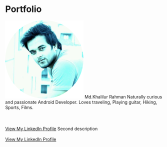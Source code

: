 # Portfolio

<img width = "250dp" height = "250dp" src="images/IMG_20190420_104422_265.png?raw=true" />
  Md.Khalilur Rahman
  Naturally curious and passionate Android Developer. Loves traveling, Playing guitar, Hiking, Sports, Films.
  <br><br>
  <br><br>
  <a href="https://www.linkedin.com/in/example/">View My LinkedIn Profile</a> 
   Second description 
  <br><br>
  <a href="https://www.linkedin.com/in/example/">View My LinkedIn Profile</a> 
  

